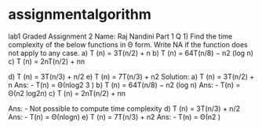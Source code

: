 # assignmentalgorithm
lab1
Graded Assignment 2
Name: Raj Nandini
Part 1
Q 1) Find the time complexity of the below functions in Θ form.
Write NA if the function does not apply to any case.
a) T (n) = 3T(n/2) + n
b) T (n) = 64T(n/8) − n2
(log n)
c) T (n) = 2nT(n/2) + nn

d) T (n) = 3T(n/3) + n/2
e) T (n) = 7T(n/3) + n2
Solution:
a) T (n) = 3T(n/2) + n
Ans: - T(n) = Θ(nlog2
3
)
b) T (n) = 64T(n/8) − n2
(log n)
Ans: - T(n) = Θ(n2
log2n)
c) T (n) = 2nT(n/2) + nn

Ans: - Not possible to compute time complexity
d) T (n) = 3T(n/3) + n/2
Ans: - T(n) = Θ(nlogn)
e) T (n) = 7T(n/3) + n2
Ans: - T(n) = Θ(n2
)
